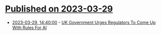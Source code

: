 # [Published on 2023-03-29](index.md)

* [2023-03-29, 14:40:00](https://news.slashdot.org/story/23/03/29/1351203/uk-government-urges-regulators-to-come-up-with-rules-for-ai?utm_source=rss1.0mainlinkanon&utm_medium=feed) - [UK Government Urges Regulators To Come Up With Rules For AI](https://news.slashdot.org/story/23/03/29/1351203/uk-government-urges-regulators-to-come-up-with-rules-for-ai?utm_source=rss1.0mainlinkanon&utm_medium=feed)
